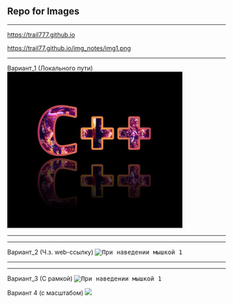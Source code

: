
## Repo for Images


------

https://trail777.github.io

https://trail77.github.io/img_notes/img1.png

------

Вариант_1 (Локального пути)
![Описание_картинки](img_notes/img1.png "При наведении мышкой 1")


-----------------
-----------------

Вариант_2 (Ч.з. web-ссылку)
<kbd>
  <img src="https://trail777.github.io/img_notes/img1.png" width="300" alt="При наведении мышкой 1" />
</kbd>

----------
----------

Вариант_3 (С рамкой)
<kbd>
  <img src="https://trail777.github.io/img_notes/img1.png" width="200" alt="При наведении мышкой 1" />
</kbd>

Вариант 4 (с масштабом)
<img src="https://trail777.github.io/img_notes/img2.png" width="200" />
